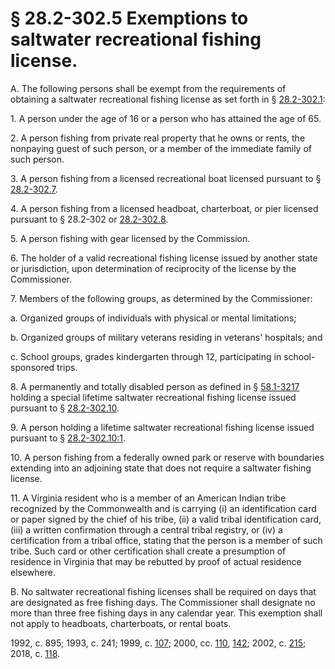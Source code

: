 # § 28.2-302.5 Exemptions to saltwater recreational fishing license.

<p>A. The following persons shall be exempt from the requirements of obtaining a saltwater recreational fishing license as set forth in § <a href='/vacode/28.2-302.1/'>28.2-302.1</a>:</p><p>1. A person under the age of 16 or a person who has attained the age of 65.</p><p>2. A person fishing from private real property that he owns or rents, the nonpaying guest of such person, or a member of the immediate family of such person.</p><p>3. A person fishing from a licensed recreational boat licensed pursuant to § <a href='/vacode/28.2-302.7/'>28.2-302.7</a>.</p><p>4. A person fishing from a licensed headboat, charterboat, or pier licensed pursuant to § 28.2-302 or <a href='/vacode/28.2-302.8/'>28.2-302.8</a>.</p><p>5. A person fishing with gear licensed by the Commission.</p><p>6. The holder of a valid recreational fishing license issued by another state or jurisdiction, upon determination of reciprocity of the license by the Commissioner.</p><p>7. Members of the following groups, as determined by the Commissioner:</p><p>a. Organized groups of individuals with physical or mental limitations;</p><p>b. Organized groups of military veterans residing in veterans' hospitals; and</p><p>c. School groups, grades kindergarten through 12, participating in school-sponsored trips.</p><p>8. A permanently and totally disabled person as defined in § <a href='/vacode/58.1-3217/'>58.1-3217</a> holding a special lifetime saltwater recreational fishing license issued pursuant to § <a href='/vacode/28.2-302.10/'>28.2-302.10</a>.</p><p>9. A person holding a lifetime saltwater recreational fishing license issued pursuant to § <a href='/vacode/28.2-302.10:1/'>28.2-302.10:1</a>.</p><p>10. A person fishing from a federally owned park or reserve with boundaries extending into an adjoining state that does not require a saltwater fishing license.</p><p>11. A Virginia resident who is a member of an American Indian tribe recognized by the Commonwealth and is carrying (i) an identification card or paper signed by the chief of his tribe, (ii) a valid tribal identification card, (iii) a written confirmation through a central tribal registry, or (iv) a certification from a tribal office, stating that the person is a member of such tribe. Such card or other certification shall create a presumption of residence in Virginia that may be rebutted by proof of actual residence elsewhere.</p><p>B. No saltwater recreational fishing licenses shall be required on days that are designated as free fishing days. The Commissioner shall designate no more than three free fishing days in any calendar year. This exemption shall not apply to headboats, charterboats, or rental boats.</p><p>1992, c. 895; 1993, c. 241; 1999, c. <a href='http://lis.virginia.gov/cgi-bin/legp604.exe?991+ful+CHAP0107'>107</a>; 2000, cc. <a href='http://lis.virginia.gov/cgi-bin/legp604.exe?001+ful+CHAP0110'>110</a>, <a href='http://lis.virginia.gov/cgi-bin/legp604.exe?001+ful+CHAP0142'>142</a>; 2002, c. <a href='http://lis.virginia.gov/cgi-bin/legp604.exe?021+ful+CHAP0215'>215</a>; 2018, c. <a href='http://lis.virginia.gov/cgi-bin/legp604.exe?181+ful+CHAP0118'>118</a>.</p>